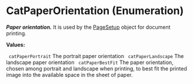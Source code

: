 # CatPaperOrientation (Enumeration)

**_Paper orientation._**
It is used by the [PageSetup](../InfInterfaces/interface_PageSetup_17718.md) object for document printing.

**Values:**

` catPaperPortrait`      The portrait paper orientation
` catPaperLandscape`      The landscape paper orientation
` catPaperBestFit`      The paper orientation, chosen among portrait and landscape when printing, to best fit the printed image into the available space in the sheet of paper.
